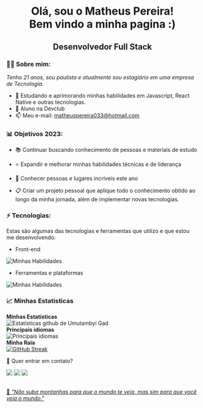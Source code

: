 
<h1 align='center'>
  Olá, sou o Matheus Pereira!
  <br/>
  Bem vindo a minha pagina :)
</h1>
<h2 align='center'>
  Desenvolvedor Full Stack
</h2>
 
###  👱🏻 Sobre mim:

<p>
  <em>
    Tenho 21 anos, sou paulista e atualmente sou estagiário em uma empresa de Tecnologia.
  </em>
</p>

- 🌱 Estudando e aprimorando minhas habilidades em Javascript, React Native e outras tecnologias.
- 🚀 Aluno na Devclub
- 📫 Meu e-mail: matheuspereira033@hotmail.com

###  📊 Objetivos 2023:

- 📚 Continuar buscando conhecimento de pessoas e materiais de estudo

- ⭐ Expandir e melhorar minhas habilidades técnicas e de liderança

- 💙 Conhecer pessoas e lugares incríveis este ano

- 📋 Criar um projeto pessoal que aplique todo o conhecimento obtido ao longo da minha jornada, além de implementar novas tecnologias.

###  ⚡ Tecnologias:

Estas são algumas das tecnologias e ferramentas que utilizo e que estou me desenvolvendo:

- Front-end

![ Minhas Habilidades ](https://skillicons.dev/icons?i=html,css,js,ts,react)

- Ferramentas e plataformas

![ Minhas Habilidades ](https://skillicons.dev/icons?i=git,figma)

###  📈 Minhas Estatísticas

  <b>Minhas Estatísticas</b>
<br>
![Estatísticas github de Umutambyi Gad](https://github-readme-stats.vercel.app/api?username=matheuspereira033&show_icons=true&hide_border=true&count_private=true&theme=jolly)
<br>
  <b>Principais idiomas</b>
<br>
![Principais idiomas](https://github-readme-stats.vercel.app/api/top-langs/?username=matheuspereira033&langs_count=10&count_private=true&hide_border=true&theme=jolly&layout=compact)
<br>
  <b>Minha Raia</b>
<br>
[![GitHub Streak](https://streak-stats.demolab.com/?user=matheuspereira033&theme=jolly)](https://git.io/streak-stats)

💬 Quer entrar em contato?

<div>
  <a href="https://www.linkedin.com/in/matheuspereira-santos/" target="_blank"><img src="https://img.shields.io/badge/-LinkedIn-%230077B5?style=for-the-badge&logo=linkedin&logoColor=white" target="_blank"></a> 
  <a href="https://api.whatsapp.com/send/?phone=%2B5511941201897&text&app_absent=0" target="_blank"><img src="https://img.shields.io/badge/WhatsApp- 25D366?style=for-the-badge&logo=whatsapp&logoColor=white" target="_blank"></a>
  <a href = "mailto:matheuspereira033@hotmail.com"><img src="https://img.shields.io/badge/Microsoft_Outlook-0078D4?style=for-the-badge&logo=microsoft-outlook&logoColor=white" target="_blank"</a>
</div>
<br>
<p>🧠 <span style="font-style:italic">"Não suba montanhas para que o mundo te veja, mas sim para que você veja o mundo."</span></p>
  
